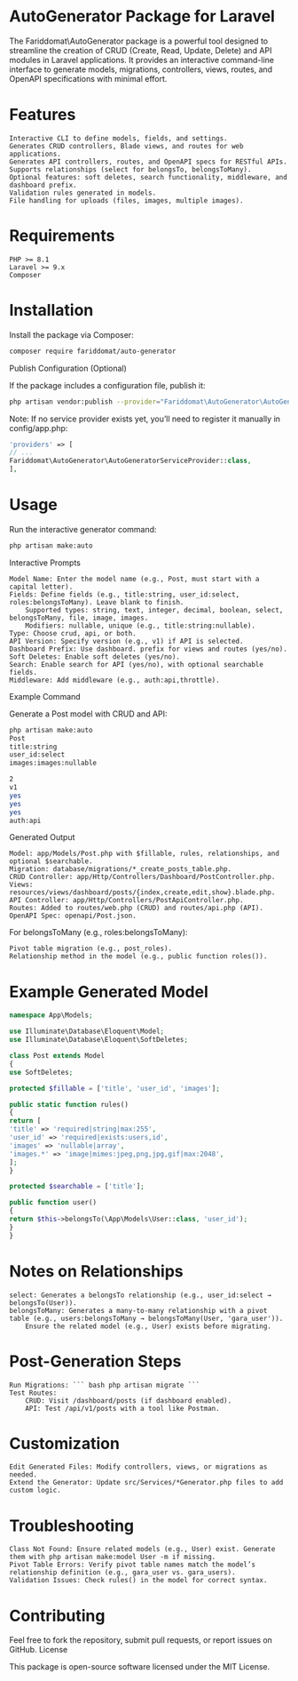 # AutoGenerator Package for Laravel

The Fariddomat\AutoGenerator package is a powerful tool designed to streamline the creation of CRUD (Create, Read, Update, Delete) and API modules in Laravel applications. It provides an interactive command-line interface to generate models, migrations, controllers, views, routes, and OpenAPI specifications with minimal effort.

# Features
    Interactive CLI to define models, fields, and settings.
    Generates CRUD controllers, Blade views, and routes for web applications.
    Generates API controllers, routes, and OpenAPI specs for RESTful APIs.
    Supports relationships (select for belongsTo, belongsToMany).
    Optional features: soft deletes, search functionality, middleware, and dashboard prefix.
    Validation rules generated in models.
    File handling for uploads (files, images, multiple images).

# Requirements

    PHP >= 8.1
    Laravel >= 9.x
    Composer

# Installation

Install the package via Composer:

``` bash
composer require fariddomat/auto-generator
```
Publish Configuration (Optional)

If the package includes a configuration file, publish it:

``` bash
php artisan vendor:publish --provider="Fariddomat\AutoGenerator\AutoGeneratorServiceProvider"
```

Note: If no service provider exists yet, you’ll need to register it manually in config/app.php:

``` php
'providers' => [
// ...
Fariddomat\AutoGenerator\AutoGeneratorServiceProvider::class,
],
```

# Usage

Run the interactive generator command:

``` bash
php artisan make:auto
```
Interactive Prompts

    Model Name: Enter the model name (e.g., Post, must start with a capital letter).
    Fields: Define fields (e.g., title:string, user_id:select, roles:belongsToMany). Leave blank to finish.
        Supported types: string, text, integer, decimal, boolean, select, belongsToMany, file, image, images.
        Modifiers: nullable, unique (e.g., title:string:nullable).
    Type: Choose crud, api, or both.
    API Version: Specify version (e.g., v1) if API is selected.
    Dashboard Prefix: Use dashboard. prefix for views and routes (yes/no).
    Soft Deletes: Enable soft deletes (yes/no).
    Search: Enable search for API (yes/no), with optional searchable fields.
    Middleware: Add middleware (e.g., auth:api,throttle).

Example Command

Generate a Post model with CRUD and API:

``` bash
php artisan make:auto 
Post 
title:string
user_id:select
images:images:nullable

2 
v1
yes 
yes 
yes
auth:api
```
Generated Output

    Model: app/Models/Post.php with $fillable, rules, relationships, and optional $searchable.
    Migration: database/migrations/*_create_posts_table.php.
    CRUD Controller: app/Http/Controllers/Dashboard/PostController.php.
    Views: resources/views/dashboard/posts/{index,create,edit,show}.blade.php.
    API Controller: app/Http/Controllers/PostApiController.php.
    Routes: Added to routes/web.php (CRUD) and routes/api.php (API).
    OpenAPI Spec: openapi/Post.json.

For belongsToMany (e.g., roles:belongsToMany):

    Pivot table migration (e.g., post_roles).
    Relationship method in the model (e.g., public function roles()).

# Example Generated Model

``` php
namespace App\Models;

use Illuminate\Database\Eloquent\Model;
use Illuminate\Database\Eloquent\SoftDeletes;

class Post extends Model
{
use SoftDeletes;

protected $fillable = ['title', 'user_id', 'images'];

public static function rules()
{
return [
'title' => 'required|string|max:255',
'user_id' => 'required|exists:users,id',
'images' => 'nullable|array',
'images.*' => 'image|mimes:jpeg,png,jpg,gif|max:2048',
];
}

protected $searchable = ['title'];

public function user()
{
return $this->belongsTo(\App\Models\User::class, 'user_id');
}
}
```

# Notes on Relationships

    select: Generates a belongsTo relationship (e.g., user_id:select → belongsTo(User)).
    belongsToMany: Generates a many-to-many relationship with a pivot table (e.g., users:belongsToMany → belongsToMany(User, 'gara_user')).
        Ensure the related model (e.g., User) exists before migrating.

# Post-Generation Steps

    Run Migrations: ``` bash php artisan migrate ```
    Test Routes:
        CRUD: Visit /dashboard/posts (if dashboard enabled).
        API: Test /api/v1/posts with a tool like Postman.

# Customization

    Edit Generated Files: Modify controllers, views, or migrations as needed.
    Extend the Generator: Update src/Services/*Generator.php files to add custom logic.

# Troubleshooting

    Class Not Found: Ensure related models (e.g., User) exist. Generate them with php artisan make:model User -m if missing.
    Pivot Table Errors: Verify pivot table names match the model’s relationship definition (e.g., gara_user vs. gara_users).
    Validation Issues: Check rules() in the model for correct syntax.

# Contributing

Feel free to fork the repository, submit pull requests, or report issues on GitHub.
License

This package is open-source software licensed under the MIT License.

